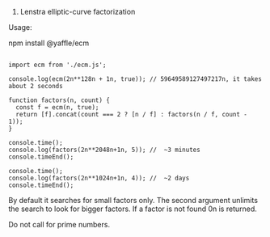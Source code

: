 1. Lenstra elliptic-curve factorization

Usage:

npm install @yaffle/ecm

```

import ecm from './ecm.js';

console.log(ecm(2n**128n + 1n, true)); // 59649589127497217n, it takes about 2 seconds

function factors(n, count) {
  const f = ecm(n, true);
  return [f].concat(count === 2 ? [n / f] : factors(n / f, count - 1));
}

console.time();
console.log(factors(2n**2048n+1n, 5)); //  ~3 minutes
console.timeEnd();

console.time();
console.log(factors(2n**1024n+1n, 4)); //  ~2 days
console.timeEnd();

```

By default it searches for small factors only. The second argument unlimits the search to look for bigger factors.
If a factor is not found 0n is returned.

Do not call for prime numbers.
